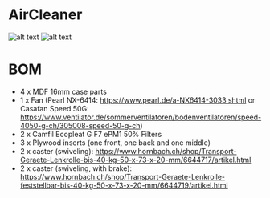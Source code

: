 # AirCleaner

![alt text](https://github.com/makehumantechnology/aircleaner/blob/main/aircleaner1.jpg)
![alt text](https://github.com/makehumantechnology/aircleaner/blob/main/aircleaner2.jpg)

# BOM

- 4 x MDF 16mm case parts
- 1 x Fan (Pearl NX-6414: https://www.pearl.de/a-NX6414-3033.shtml or Casafan Speed 50G: https://www.ventilator.de/sommerventilatoren/bodenventilatoren/speed-4050-g-ch/305008-speed-50-g-ch)
- 2 x Camfil Ecopleat G F7 ePM1 50% Filters
- 3 x Plywood inserts (one front, one back and one middle)
- 2 x caster (swiveling): https://www.hornbach.ch/shop/Transport-Geraete-Lenkrolle-bis-40-kg-50-x-73-x-20-mm/6644717/artikel.html
- 2 x caster (swiveling, with brake): https://www.hornbach.ch/shop/Transport-Geraete-Lenkrolle-feststellbar-bis-40-kg-50-x-73-x-20-mm/6644719/artikel.html


